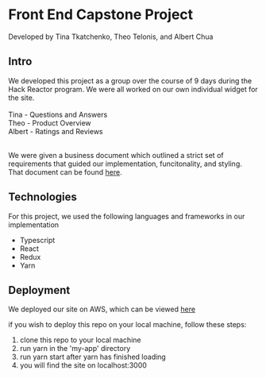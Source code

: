 # Front End Capstone Project
Developed by Tina Tkatchenko, Theo Telonis, and Albert Chua <br/>
<h2>Intro</h2>
We developed this project as a group over the course of 9 days during the Hack Reactor program. We were all worked on our own individual widget for the site. <br/> <br />
    Tina - Questions and Answers <br/>
    Theo - Product Overview <br/>
    Albert - Ratings and Reviews <br/> <br/>
    
We were given a business document which outlined a strict set of requirements that guided our implementation, funcitonality, and styling. That document can be found <a href='https://docs.google.com/document/d/1KAqduzY8ae3DYrSoCL1i23qHe95zJRYFulqMk-sGLWY/edit#'>here</a>. 

<h2> Technologies </h2>
For this project, we used the following languages and frameworks in our implementation <br/>
<ul>
<li>Typescript</li>
<li>React</li>
<li>Redux</li>
<li>Yarn</li>
</ul>

<h2> Deployment </h2>
We deployed our site on AWS, which can be viewed <a href='http://3.140.186.146/'>here</a>

if you wish to deploy this repo on your local machine, follow these steps: 
<ol>
<li>clone this repo to your local machine</li>
<li>run yarn in the 'my-app' directory</li>
<li>run yarn start after yarn has finished loading</li>
<li>you will find the site on localhost:3000</li>
</ol>
